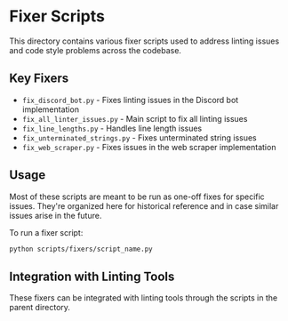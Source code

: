 # Fixer Scripts

This directory contains various fixer scripts used to address linting issues and code style problems across the codebase. 

## Key Fixers

- `fix_discord_bot.py` - Fixes linting issues in the Discord bot implementation
- `fix_all_linter_issues.py` - Main script to fix all linting issues
- `fix_line_lengths.py` - Handles line length issues
- `fix_unterminated_strings.py` - Fixes unterminated string issues
- `fix_web_scraper.py` - Fixes issues in the web scraper implementation

## Usage

Most of these scripts are meant to be run as one-off fixes for specific issues. They're organized here for historical reference and in case similar issues arise in the future.

To run a fixer script:

```bash
python scripts/fixers/script_name.py
```

## Integration with Linting Tools

These fixers can be integrated with linting tools through the scripts in the parent directory. 